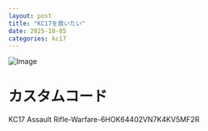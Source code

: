 ```yaml
---
layout: post
title: "KC17を救いたい"
date: 2025-10-05
categories: kc17
---
```


![Image](https://github.com/user-attachments/assets/d177d1d6-cdf4-438e-b071-d14469534fdd)

# カスタムコード

KC17 Assault Rifle-Warfare-6HOK64402VN7K4KV5MF2R
